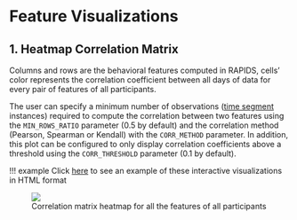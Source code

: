 # Feature Visualizations

## 1. Heatmap Correlation Matrix
Columns and rows are the behavioral features computed in RAPIDS, cells’ color represents the correlation coefficient between all days of data for every pair of features of all participants. 

The user can specify a minimum number of observations ([time segment](../../setup/configuration#time-segments) instances) required to compute the correlation between two features using the `MIN_ROWS_RATIO` parameter (0.5 by default) and the correlation method (Pearson, Spearman or Kendall) with the `CORR_METHOD` parameter. In addition, this plot can be configured to only display correlation coefficients above a threshold using the `CORR_THRESHOLD` parameter (0.1 by default).

!!! example
    Click [here](../../img/hm-feature-correlations.html) to see an example of these interactive visualizations in HTML format

<figure>
  <img src="../../img/hm-feature-correlations.png" max-width="100%" />
  <figcaption>Correlation matrix heatmap for all the features of all participants</figcaption>
</figure>